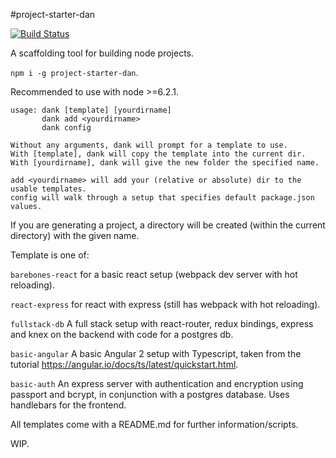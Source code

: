 #project-starter-dan

[![Build Status](https://travis-ci.org/danielkermode/project-starter-dan.svg?branch=master)](https://travis-ci.org/danielkermode/project-starter-dan)

A scaffolding tool for building node projects.

```npm i -g project-starter-dan```.

Recommended to use with node >=6.2.1.

```
usage: dank [template] [yourdirname]
       dank add <yourdirname>
       dank config

Without any arguments, dank will prompt for a template to use.
With [template], dank will copy the template into the current dir.
With [yourdirname], dank will give the new folder the specified name.

add <yourdirname> will add your (relative or absolute) dir to the usable templates.
config will walk through a setup that specifies default package.json values.

```

If you are generating a project, a directory will be created (within the current directory) with the given name.

Template is one of:

```barebones-react``` for a basic react setup (webpack dev server with hot reloading).

```react-express``` for react with express (still has webpack with hot reloading).

```fullstack-db``` A full stack setup with react-router, redux bindings, express and knex on the backend with code for a postgres db.

```basic-angular``` A basic Angular 2 setup with Typescript, taken from the tutorial https://angular.io/docs/ts/latest/quickstart.html.

```basic-auth``` An express server with authentication and encryption using passport and bcrypt, in conjunction with a postgres database. Uses handlebars for the frontend.

All templates come with a README.md for further information/scripts.

WIP.